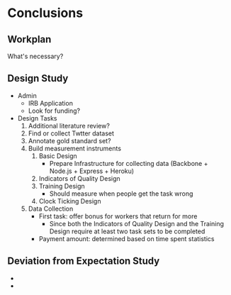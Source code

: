 Conclusions
=============

Workplan
--------

What's necessary?

Design Study
------------

 * Admin
    * IRB Application
    * Look for funding?
 * Design Tasks
    1. Additional literature review?
    2. Find or collect Twtter dataset
    3. Annotate gold standard set?
    4. Build measurement instruments
        1. Basic Design
            * Prepare Infrastructure for collecting data (Backbone + Node.js + Express + Heroku)
        2. Indicators of Quality Design
        3. Training Design
            * Should measure when people get the task wrong
        4. Clock Ticking Design
    5. Data Collection
        * First task: offer bonus for workers that return for more
            * Since both the Indicators of Quality Design and the Training Design require at least two task sets to be completed
        * Payment amount: determined based on time spent statistics
       

Deviation from Expectation Study
--------------------------------

 *  
 * 
